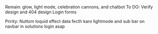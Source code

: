 Remain: glow, light mode, celebration cannons,  and chatbot
To DO: Verify design and 404 design
Login forms





Pririty: 
Nuttom loquid effect
data fecth karo
lightmode and sub bar on navbar in solutions
login asap
